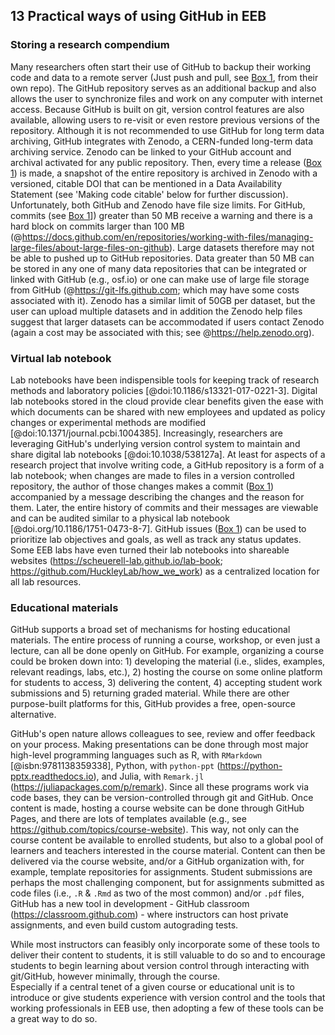 ## 13 Practical ways of using GitHub in EEB

### Storing a research compendium
<!--*contributors to this section: Dylan Gomes, Emma Hudgins* -->
Many researchers often start their use of GitHub to backup their working code and data to a remote server (Just push and pull, see [Box 1](#definitions), from their own repo). 
The GitHub repository serves as an additional backup and also allows the user to synchronize files and work on any computer with internet access. 
Because GitHub is built on git, version control features are also available, allowing users to re-visit or even restore previous versions of the repository.
Although it is not recommended to use GitHub for long term data archiving, GitHub integrates with Zenodo, a CERN-funded long-term data archiving service. Zenodo can be linked to your GitHub account and archival activated for any public repository. Then, every time a release ([Box 1](#definitions)) is made, a snapshot of the entire repository is archived in Zenodo with a versioned, citable DOI that can be mentioned in a Data Availability Statement (see 'Making code citable' below for further discussion).
Unfortunately, both GitHub and Zenodo have file size limits. 
For GitHub, commits (see [Box 1](#definitions)]) greater than 50 MB receive a warning and there is a hard block on commits larger than 100 MB (@https://docs.github.com/en/repositories/working-with-files/managing-large-files/about-large-files-on-github). 
Large datasets therefore may not be able to pushed up to GitHub repositories. 
Data greater than 50 MB can be stored in any one of many data repositories that can be integrated or linked with GitHub (e.g., osf.io) or one can make use of large file storage from GitHub (@https://git-lfs.github.com; which may have some costs associated with it). 
Zenodo has a similar limit of 50GB per dataset, but the user can upload multiple datasets and in addition the Zenodo help files suggest that larger datasets can be accommodated if users contact Zenodo (again a cost may be associated with this; see @https://help.zenodo.org).

### Virtual lab notebook
<!--*contributors to this section: RCO* -->
Lab notebooks have been indispensible tools for keeping track of research methods and laboratory policies [@doi:10.1186/s13321-017-0221-3].
Digital lab notebooks stored in the cloud provide clear benefits given the ease with which documents can be shared with new employees and updated as policy changes or experimental methods are modified [@doi:10.1371/journal.pcbi.1004385].
Increasingly, researchers are leveraging GitHub's underlying version control system to maintain and share digital lab notebooks [@doi:10.1038/538127a].
At least for aspects of a research project that involve writing code, a GitHub repository is a form of a lab notebook; when changes are made to files in a version controlled repository, the author of those changes makes a commit ([Box 1](#definitions)) accompanied by a message describing the changes and the reason for them. Later, the entire history of commits and their messages are viewable and can be audited similar to a physical lab notebook [@doi.org/10.1186/1751-0473-8-7].
GitHub issues ([Box 1](#definitions)) can be used to prioritize lab objectives and goals, as well as track any status updates.
Some EEB labs have even turned their lab notebooks into shareable websites (https://scheuerell-lab.github.io/lab-book; https://github.com/HuckleyLab/how_we_work) as a centralized location for all lab resources.

### Educational materials
<!-- *contributors to this section: Cole Brookson* -->

GitHub supports a broad set of mechanisms for hosting educational materials.
The entire process of running a course, workshop, or even just a lecture, can all be done openly on GitHub.
For example, organizing a course could be broken down into: 1) developing the material (i.e., slides, examples, relevant readings, labs, etc.), 2) hosting the course on some online platform for students to access, 3) delivering the content, 4) accepting student work submissions and 5) returning graded material.
While there are other purpose-built platforms for this, GitHub provides a free, open-source alternative.

GitHub's open nature allows colleagues to see, review and offer feedback on your process.
Making presentations can be done through most major high-level programming languages such as R, with `RMarkdown` [@isbn:9781138359338], Python, with `python-ppt` (https://python-pptx.readthedocs.io), and Julia, with `Remark.jl` (https://juliapackages.com/p/remark).
Since all these programs work via code bases, they can be version-controlled through git and GitHub.
Once content is made, hosting a course website can be done through GitHub Pages, and there are lots of templates available (e.g., see https://github.com/topics/course-website).
This way, not only can the course content be available to enrolled students, but also to a global pool of learners and teachers interested in the course material.
Content can then be delivered via the course website, and/or a GitHub organization with, for example, template repositories for assignments.
Student submissions are perhaps the most challenging component, but for assignments submitted as code files (i.e., `.R` & `.Rmd` as two of the most common) and/or `.pdf` files, GitHub has a new tool in development  - GitHub classroom (https://classroom.github.com) - where instructors can host private assignments, and even build custom autograding tests.
 
While most instructors can feasibly only incorporate some of these tools to deliver their content to students, it is still valuable to do so and to encourage students to begin learning about version control through interacting with git/GitHub, however minimally, through the course.  
Especially if a central tenet of a given course or educational unit is to introduce or give students experience with version control and the tools that working professionals in EEB use, then adopting a few of these tools can be a great way to do so.
